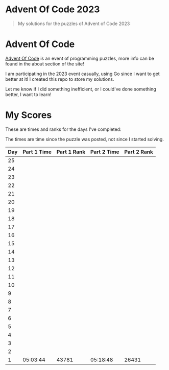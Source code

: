 # Advent Of Code 2023

> My solutions for the puzzles of Advent of Code 2023

# Advent Of Code

[Advent Of Code](https://adventofcode.com/2023) is an event of programming puzzles, more info can be found in the about section of the site!

I am participating in the 2023 event casually, using Go since I want to get better at it! I created this repo to store my solutions.

Let me know if I did something inefficient, or I could've done something better, I want to learn!

# My Scores

These are times and ranks for the days I've completed:

The times are time since the puzzle was posted, not since I started solving.

| Day | Part 1 Time | Part 1 Rank | Part 2 Time | Part 2 Rank |
|-----|-------------|-------------|-------------|-------------|
| 25  |             |             |             |             |
| 24  |             |             |             |             |
| 23  |             |             |             |             |
| 22  |             |             |             |             |
| 21  |             |             |             |             |
| 20  |             |             |             |             |
| 19  |             |             |             |             |
| 18  |             |             |             |             |
| 17  |             |             |             |             |
| 16  |             |             |             |             |
| 15  |             |             |             |             |
| 14  |             |             |             |             |
| 13  |             |             |             |             |
| 12  |             |             |             |             |
| 11  |             |             |             |             |
| 10  |             |             |             |             |
| 9   |             |             |             |             |
| 8   |             |             |             |             |
| 7   |             |             |             |             |
| 6   |             |             |             |             |
| 5   |             |             |             |             |
| 4   |             |             |             |             |
| 3   |             |             |             |             |
| 2   |             |             |             |             |
| 1   | 05:03:44    | 43781       | 05:18:48    | 26431       |
